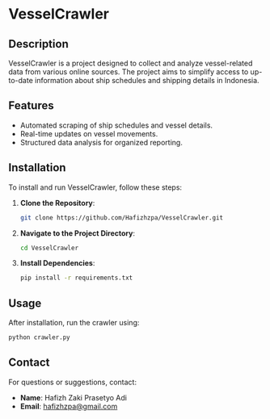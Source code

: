 # VesselCrawler

## Description

VesselCrawler is a project designed to collect and analyze vessel-related data from various online sources. The project aims to simplify access to up-to-date information about ship schedules and shipping details in Indonesia.

## Features

- Automated scraping of ship schedules and vessel details.
- Real-time updates on vessel movements.
- Structured data analysis for organized reporting.

## Installation

To install and run VesselCrawler, follow these steps:

1. **Clone the Repository**:
   ```bash
   git clone https://github.com/Hafizhzpa/VesselCrawler.git
   ```

2. **Navigate to the Project Directory**:
   ```bash
   cd VesselCrawler
   ```

3. **Install Dependencies**:
   ```bash
   pip install -r requirements.txt
   ```

## Usage

After installation, run the crawler using:
```bash
python crawler.py
```

## Contact

For questions or suggestions, contact:

- **Name**: Hafizh Zaki Prasetyo Adi
- **Email**: [hafizhzpa@gmail.com](mailto:hafizhzpa@gmail.com)

